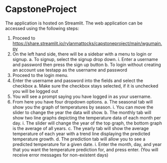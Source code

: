 # CapstoneProject

The application is hosted on Streamlit. The web application can be accessed using the following steps:

1.    Proceed to https://share.streamlit.io/rylanmattocks/capstoneproject/main/wgumain.py
2.    On the left hand side, there will be a sidebar with a menu to login or signup.
  a.    To signup, select the signup drop down.
    i.    Enter a username and password then press the sign up button
  b.    To login without creating an account use testapp as the username and password
3.    Proceed to the login menu.
4.    Enter the username and password into the fields and select the checkbox
  a.    Make sure the checkbox stays selected, if it is unchecked you will be logged out
5.    You will see a prompt saying you have logged in as your username.
6.    From here you have four dropdown options.
  a.    The seasonal tab will show you the graph of temperatures by season. 
    i.    You can move the slider to change the year the data will show.
  b.    The monthly tab will show two line graphs depicting the temperature data of each month per day. 
    i.    The slider will change the year of the top graph, the bottom graph is the average of all years.
  c.    The yearly tab will show the average temperature of each year with a trend line displaying the predicted temperature growth.
  d.    The prediction tab will allow you to see a predicted temperature for a given date.
    i.    Enter the month, day, and year that you want the temperature prediction for, and press enter. (You will receive error messages for non-existent days)
